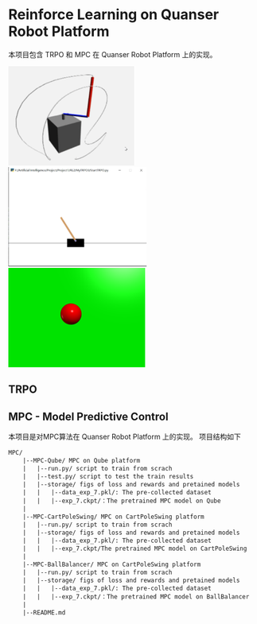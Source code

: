# Reinforce Learning on Quanser Robot Platform

本项目包含 TRPO 和 MPC 在 Quanser Robot Platform 上的实现。

<img src="figures/Qube_1.png" height = "200" alt="Qube"/> <img src="figures/Cart_1.png" height = "200" alt="CartPoleSwing"/> <img src="figures/Ball_1.png" height = "200" alt="BallBalancer"/>

## TRPO


## MPC - Model Predictive Control
本项目是对MPC算法在 Quanser Robot Platform 上的实现。
项目结构如下

```
MPC/
    |--MPC-Qube/ MPC on Qube platform
    |   |--run.py/ script to train from scrach
    |   |--test.py/ script to test the train results
    |   |--storage/ figs of loss and rewards and pretained models
    |	|   |--data_exp_7.pkl/: The pre-collected dataset
    |	|   |--exp_7.ckpt/：The pretrained MPC model on Qube
    |
    |--MPC-CartPoleSwing/ MPC on CartPoleSwing platform
    |   |--run.py/ script to train from scrach
    |   |--storage/ figs of loss and rewards and pretained models
    |	|   |--data_exp_7.pkl/: The pre-collected dataset
    |	|   |--exp_7.ckpt/The pretrained MPC model on CartPoleSwing
    |
    |--MPC-BallBalancer/ MPC on CartPoleSwing platform
    |   |--run.py/ script to train from scrach
    |   |--storage/ figs of loss and rewards and pretained models
    |	|   |--data_exp_7.pkl/: The pre-collected dataset
    |	|   |--exp_7.ckpt/：The pretrained MPC model on BallBalancer
    |
    |--README.md
```



